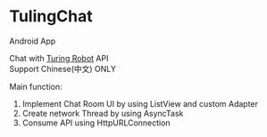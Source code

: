 # TulingChat
Android App

Chat with <a href="http://www.tuling123.com/html/doc/api.html">Turing Robot</a> API </br>
Support Chinese(中文) ONLY

Main function: </br>
1. Implement Chat Room UI by using ListView and custom Adapter </br>
2. Create network Thread by using AsyncTask </br>
3. Consume API using HttpURLConnection </br>
